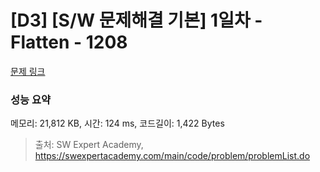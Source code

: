 # [D3] [S/W 문제해결 기본] 1일차 - Flatten - 1208 

[문제 링크](https://swexpertacademy.com/main/code/problem/problemDetail.do?contestProbId=AV139KOaABgCFAYh) 

### 성능 요약

메모리: 21,812 KB, 시간: 124 ms, 코드길이: 1,422 Bytes



> 출처: SW Expert Academy, https://swexpertacademy.com/main/code/problem/problemList.do
